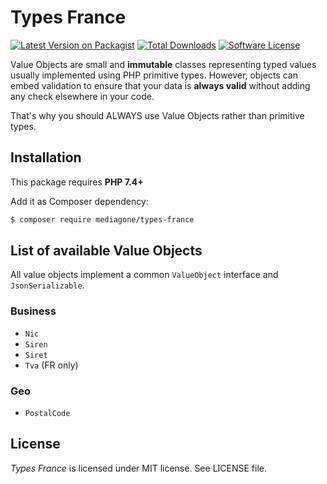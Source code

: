 # Types France

[![Latest Version on Packagist][ico-version]][link-packagist]
[![Total Downloads][ico-downloads]][link-downloads]
[![Software License][ico-license]](LICENSE)

Value Objects are small and **immutable** classes representing typed values usually implemented using PHP primitive types. However, objects can embed validation to ensure that your data is **always valid** without adding any check elsewhere in your code.

That's why you should ALWAYS use Value Objects rather than primitive types.


## Installation
This package requires **PHP 7.4+**

Add it as Composer dependency:
```sh
$ composer require mediagone/types-france
```


## List of available Value Objects

All value objects implement a common `ValueObject` interface and `JsonSerializable`. 

### Business
- `Nic`
- `Siren`
- `Siret`
- `Tva` (FR only)

### Geo
- `PostalCode`


## License

_Types France_ is licensed under MIT license. See LICENSE file.



[ico-license]: https://img.shields.io/badge/license-MIT-brightgreen.svg
[ico-version]: https://img.shields.io/packagist/v/mediagone/types-france.svg
[ico-downloads]: https://img.shields.io/packagist/dt/mediagone/types-france.svg

[link-packagist]: https://packagist.org/packages/mediagone/types-france
[link-downloads]: https://packagist.org/packages/mediagone/types-france
